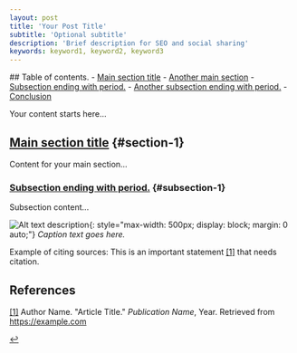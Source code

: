 ```yaml
---
layout: post
title: 'Your Post Title'
subtitle: 'Optional subtitle'
description: 'Brief description for SEO and social sharing'
keywords: keyword1, keyword2, keyword3
---
```


<!-- Table of Contents (use for posts with 3+ sections) -->
<!-- IMPORTANT: When changing heading titles, update BOTH the TOC link AND heading ID -->
<!-- ID Convention: lowercase, hyphens, no punctuation. "Title Here." → #title-here -->
<div class="toc-container">
## Table of contents.
- <a href="#section-1">Main section title</a>
- <a href="#section-2">Another main section</a>
  - <a href="#subsection-1">Subsection ending with period.</a>
  - <a href="#subsection-2">Another subsection ending with period.</a>
- <a href="#conclusion">Conclusion</a>
</div>

Your content starts here...

## [Main section title](#table-of-contents) {#section-1}

Content for your main section...

### [Subsection ending with period.](#table-of-contents) {#subsection-1}

Subsection content...

<!-- OFFICIAL IMAGE + CAPTION PATTERN (works everywhere automatically) -->
![Alt text description](/files/pics/example.jpg){: style="max-width: 500px; display: block; margin: 0 auto;"}
*Caption text goes here.*

<!-- This pattern is automatically styled by the unified CSS system -->
<!-- No containers or special classes needed - just use this exact format -->

Example of citing sources: This is an important statement <a href="#ref1">[1]</a> that needs citation.

## References

<a id="ref1" href="#ref1-back">[1]</a> Author Name. "Article Title." *Publication Name*, Year. Retrieved from <a href="https://example.com" target="_blank">https://example.com</a>

<a id="ref1-back" href="#ref1">↩</a> 